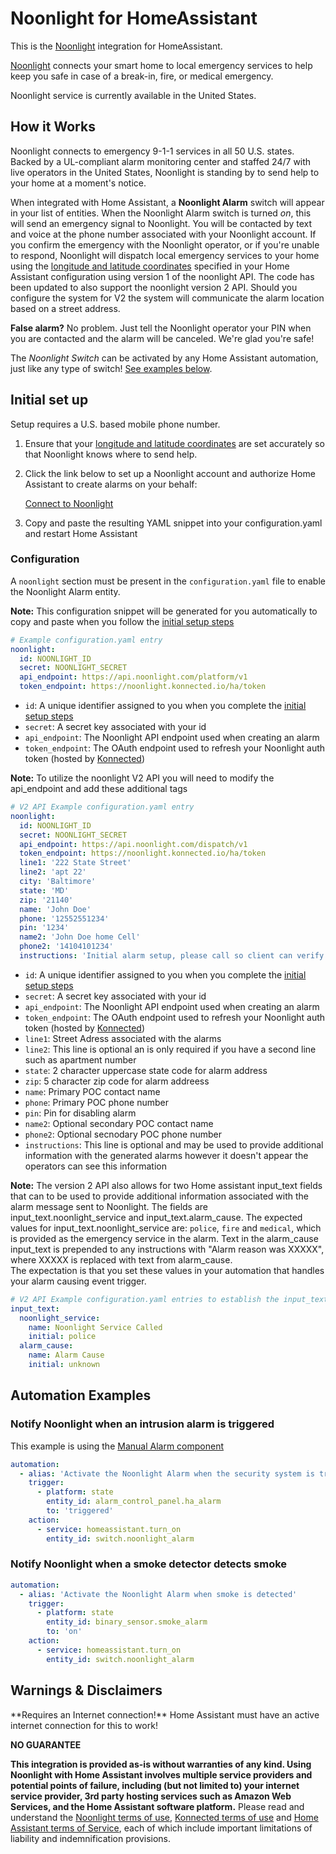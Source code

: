 # Noonlight for HomeAssistant

This is the [Noonlight](https://noonlight.com) integration for HomeAssistant.

[Noonlight](https://noonlight.com) connects your smart home to local emergency services to help keep you safe in case of a break-in, fire, or medical emergency.

<p class='note info'>
Noonlight service is currently available in the United States.
</p> 

## How it Works

Noonlight connects to emergency 9-1-1 services in all 50 U.S. states. Backed by a UL-compliant alarm monitoring center and staffed 24/7 with live operators in the United States, Noonlight is standing by to send help to your home at a moment's notice.

When integrated with Home Assistant, a **Noonlight Alarm** switch will appear in your list of entities. When the Noonlight Alarm switch is turned _on_, this will send an emergency signal to Noonlight. You will be contacted by text and voice at the phone number associated with your Noonlight account. If you confirm the emergency with the Noonlight operator, or if you're unable to respond, Noonlight will dispatch local emergency services to your home using the [longitude and latitude coordinates](https://www.home-assistant.io/docs/configuration/basic/#latitude) specified in your Home Assistant configuration using version 1 of the noonlight API.  The code has been updated to also support the noonlight version 2 API.  Should you configure the system for V2 the system will communicate the alarm location based on a street address.

**False alarm?** No problem. Just tell the Noonlight operator your PIN when you are contacted and the alarm will be canceled. We're glad you're safe!

The _Noonlight Switch_ can be activated by any Home Assistant automation, just like any type of switch! [See examples below](#automation-examples).

## Initial set up

Setup requires a U.S. based mobile phone number.

1. Ensure that your [longitude and latitude coordinates](https://www.home-assistant.io/docs/configuration/basic/#latitude) are set accurately so that Noonlight knows where to send help.

2. Click the link below to set up a Noonlight account and authorize Home Assistant to create alarms on your behalf:
    
    [Connect to Noonlight](https://noonlight.konnected.io/ha/auth)

3. Copy and paste the resulting YAML snippet into your configuration.yaml and restart Home Assistant

### Configuration

A `noonlight` section must be present in the `configuration.yaml` file to enable the Noonlight Alarm entity.

**Note:** This configuration snippet will be generated for you automatically to copy and paste when you follow the [initial setup steps](#initial-set-up)

```yaml
# Example configuration.yaml entry
noonlight:
  id: NOONLIGHT_ID
  secret: NOONLIGHT_SECRET
  api_endpoint: https://api.noonlight.com/platform/v1
  token_endpoint: https://noonlight.konnected.io/ha/token
```

* `id`: A unique identifier assigned to you when you complete the [initial setup steps](#initial-set-up)
* `secret`: A secret key associated with your id
* `api_endpoint`: The Noonlight API endpoint used when creating an alarm
* `token_endpoint`: The OAuth endpoint used to refresh your Noonlight auth token (hosted by [Konnected](https://konnected.io))

**Note:** To utilize the noonlight V2 API you will need to modify the api_endpoint and add these additional tags

```yaml
# V2 API Example configuration.yaml entry
noonlight:
  id: NOONLIGHT_ID
  secret: NOONLIGHT_SECRET
  api_endpoint: https://api.noonlight.com/dispatch/v1
  token_endpoint: https://noonlight.konnected.io/ha/token
  line1: '222 State Street'
  line2: 'apt 22'
  city: 'Baltimore'
  state: 'MD' 
  zip: '21140' 
  name: 'John Doe'
  phone: '12552551234'
  pin: '1234'
  name2: 'John Doe home Cell'
  phone2: '14104101234'
  instructions: 'Initial alarm setup, please call so client can verify everything is working'
```

* `id`: A unique identifier assigned to you when you complete the [initial setup steps](#initial-set-up)
* `secret`: A secret key associated with your id
* `api_endpoint`: The Noonlight API endpoint used when creating an alarm
* `token_endpoint`: The OAuth endpoint used to refresh your Noonlight auth token (hosted by [Konnected](https://konnected.io))
* `line1`: Street Adress associated with the alarms
* `line2`: This line is optional an is only required if you have a second line such as apartment number
* `state`: 2 character uppercase state code for alarm address
* `zip`: 5 character zip code for alarm addreess
* `name`: Primary POC contact name
* `phone`: Primary POC phone number
* `pin`: Pin for disabling alarm
* `name2`: Optional secondary POC contact name
* `phone2`: Optional secnodary POC phone number
* `instructions`: This line is optional and may be used to provide additional information with the generated alarms however it doesn't appear the operators can see this information

**Note:** The version 2 API also allows for two Home assistant input_text fields that can to be used to provide additional information 
associated with the alarm message sent to Noonlight.  The fields are input_text.noonlight_service and input_text.alarm_cause. The expected values for
input_text.noonlight_service are: `police`, `fire` and `medical`, which is provided as the emergency service in the alarm.  Text in the alarm_cause
input_text is prepended to any instructions with "Alarm reason was XXXXX", where XXXXX is replaced with text from alarm_cause.  
The expectation is that you set these values in your automation that handles your alarm causing event trigger.

```yaml
# V2 API Example configuration.yaml entries to establish the input_text fields
input_text:
  noonlight_service:
    name: Noonlight Service Called
    initial: police
  alarm_cause:
    name: Alarm Cause
    initial: unknown
```


## Automation Examples

### Notify Noonlight when an intrusion alarm is triggered

This example is using the [Manual Alarm component](https://www.home-assistant.io/integrations/manual/)

```yaml
automation:
  - alias: 'Activate the Noonlight Alarm when the security system is triggered'
    trigger:
      - platform: state
        entity_id: alarm_control_panel.ha_alarm
        to: 'triggered'
    action:
      - service: homeassistant.turn_on
        entity_id: switch.noonlight_alarm

```

### Notify Noonlight when a smoke detector detects smoke

```yaml
automation:
  - alias: 'Activate the Noonlight Alarm when smoke is detected'
    trigger:
      - platform: state
        entity_id: binary_sensor.smoke_alarm
        to: 'on'
    action:
      - service: homeassistant.turn_on
        entity_id: switch.noonlight_alarm

```

## Warnings & Disclaimers

<p class='note warning'>
**Requires an Internet connection!** Home Assistant must have an active internet connection for this to work!
</p> 

**NO GUARANTEE**

**This integration is provided as-is without warranties of any kind. Using Noonlight with Home Assistant involves multiple service providers and potential points of failure, including (but not limited to) your internet service provider, 3rd party hosting services such as Amazon Web Services, and the Home Assistant software platform.**
Please read and understand the [Noonlight terms of use](https://noonlight.com/terms), [Konnected terms of use](https://konnected.io/terms) and [Home Assistant terms of Service](https://www.home-assistant.io/tos/), each of which include important limitations of liability and indemnification provisions.
